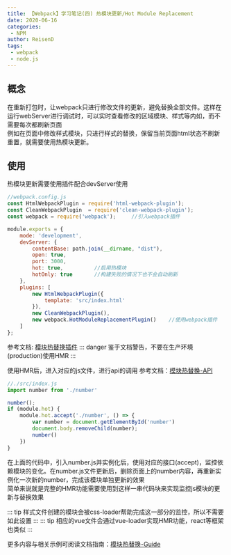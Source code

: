 ```yaml
---
title: 【Webpack】学习笔记(四) 热模块更新/Hot Module Replacement
date: 2020-06-16
categories:
 - NPM
author: ReisenD
tags:
 - webpack
 - node.js
---
```


## 概念
在重新打包时，让webpack只进行修改文件的更新，避免替换全部文件。这样在运行webServer进行调试时，可以实时查看修改的区域模块、样式等内如，而不需要每次都刷新页面  
例如在页面中修改样式模块，只进行样式的替换，保留当前页面html状态不刷新重置，就需要使用热模块更新。

## 使用
热模块更新需要使用插件配合devServer使用

```js {4，12, 13，20}
//webpack.config.js
const HtmlWebpackPlugin = require('html-webpack-plugin');
const CleanWebpackPlugin  = require('clean-webpack-plugin');
const webpack = require('webpack');     //引入webpack插件

module.exports = {
    mode: 'development',
    devServer: {
        contentBase: path.join(__dirname, "dist"),
        open: true,    
        port: 3000,    
        hot: true,          //启用热模块
        hotOnly: true       //构建失败的情况下也不会自动刷新
    },
    plugins: [
        new HtmlWebpackPlugin({
            template: 'src/index.html'
        }), 
        new CleanWebpackPlugin(),
        new webpack.HotModuleReplacementPlugin()    //使用webpack插件
    ]
};
```
参考文档: [模块热替换插件](https://www.webpackjs.com/plugins/hot-module-replacement-plugin/)
::: danger
鉴于文档警告，不要在生产环境(production)使用HMR
:::

使用HMR后，进入对应的js文件，进行api的调用
参考文档：[模块热替换-API](https://www.webpackjs.com/api/hot-module-replacement/)
```js
//./src/index.js
import number from './number'

number();
if (module.hot) {
    module.hot.accept('./number', () => {
        var number = document.getElementById('number')
        document.body.removeChild(number);
        number()
    })
}
```
在上面的代码中，引入number.js并实例化后，使用对应的接口(accept)，监控依赖模块的变化。在number.js文件更新后，删除页面上的number内容，再重新实例化一次新的number，完成该模块单独更新的效果  
简单来说就是完整的HMR功能需要使用到这样一串代码块来实现监控js模块的更新与替换效果

::: tip
样式文件创建的模块会被css-loader帮助完成这一部分的监控，所以不需要如此设置
:::
::: tip
相应的vue文件会通过vue-loader实现HMR功能，react等框架也类似
:::

更多内容与相关示例可阅读文档指南：[模块热替换-Guide](https://www.webpackjs.com/guides/hot-module-replacement/)